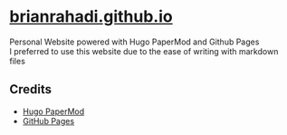 # [brianrahadi.github.io](https://brianrahadi.github.io/)

Personal Website powered with Hugo PaperMod and Github Pages \
I preferred to use this website due to the ease of writing with markdown files

## Credits
- [Hugo PaperMod](https://github.com/adityatelange/hugo-PaperMod)
- [GitHub Pages](https://pages.github.com)
